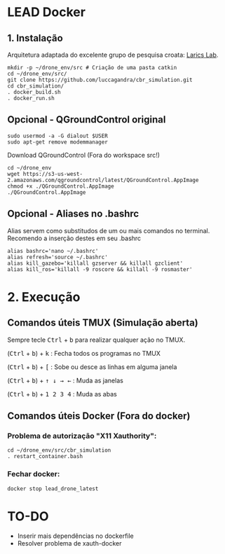 # LEAD Docker

## 1. Instalação

Arquitetura adaptada do excelente grupo de pesquisa croata: [Larics Lab](https://github.com/larics/uav_ros_simulation). 

```
mkdir -p ~/drone_env/src # Criação de uma pasta catkin
cd ~/drone_env/src/
git clone https://github.com/luccagandra/cbr_simulation.git
cd cbr_simulation/
. docker_build.sh
. docker_run.sh
```

## Opcional - QGroundControl original

```
sudo usermod -a -G dialout $USER
sudo apt-get remove modemmanager
```

Download QGroundControl (Fora do workspace src!)
```
cd ~/drone_env
wget https://s3-us-west-2.amazonaws.com/qgroundcontrol/latest/QGroundControl.AppImage
chmod +x ./QGroundControl.AppImage 
./QGroundControl.AppImage
```


## Opcional - Aliases no .bashrc

Alias servem como substitudos de um ou mais comandos no terminal. Recomendo a inserção destes em seu .bashrc
```
alias bashrc='nano ~/.bashrc'
alias refresh='source ~/.bashrc'
alias kill_gazebo='killall gzserver && killall gzclient'
alias kill_ros='killall -9 roscore && killall -9 rosmaster'
```

# 2. Execução


## Comandos úteis TMUX (Simulação aberta)

Sempre tecle <kbd>Ctrl</kbd> + <kbd>b</kbd> para realizar qualquer ação no TMUX.

(<kbd>Ctrl</kbd> + <kbd>b</kbd>) + <kbd>k</kbd> : Fecha todos os programas no TMUX

(<kbd>Ctrl</kbd> + <kbd>b</kbd>) + <kbd>[</kbd> : Sobe ou desce as linhas em alguma janela

(<kbd>Ctrl</kbd> + <kbd>b</kbd>) + <kbd>↑ ↓ → ←</kbd> : Muda as janelas

(<kbd>Ctrl</kbd> + <kbd>b</kbd>) + <kbd>1 2 3 4</kbd> : Muda as abas

## Comandos úteis Docker (Fora do docker)

### Problema de autorização "X11 Xauthority": 

```
cd ~/drone_env/src/cbr_simulation
. restart_container.bash
```

### Fechar docker:
```
docker stop lead_drone_latest
```

# TO-DO

- Inserir mais dependências no dockerfile
- Resolver problema de xauth-docker